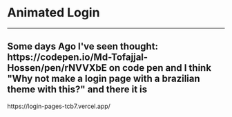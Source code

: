 <h1>Animated Login</h1>
<hr/>
<h2>Some days Ago I've seen thought: https://codepen.io/Md-Tofajjal-Hossen/pen/rNVVXbE on code pen and I think "Why not make a login page with a brazilian theme with this?" and there it is </h2>
https://login-pages-tcb7.vercel.app/

